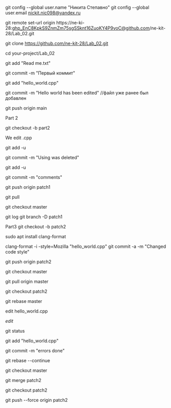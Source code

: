 git config --global user.name "Никита Степавно" git config --global user.email nickit.nic098@yandex.ru

git remote set-url origin https://ne-ki-28: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@github.com/ne-kit-28/Lab_02.git

git clone https://github.com/ne-kit-28/Lab_02.git

cd your-project/Lab_02

git add "Read me.txt"

git commit -m "Первый коммит"

git add "hello_world.cpp"

git commit -m "Hello world has been edited"  //файл уже ранее был добавлен

git push origin main


Part 2

git checkout -b part2

We edit .cpp

git add -u

git commit -m "Using was deleted"

git add -u

git commit -m "comments"

git push origin patch1



git pull 

git checkout master

git log
git branch -D patch1

Part3
git checkout -b patch2

sudo apt install clang-format

clang-format -i -style=Mozilla "hello_world.cpp"
git commit -a -m "Changed code style"

git push origin patch2



git checkout master

git pull origin master

git checkout patch2

git rebase master

edit hello_world.cpp

*edit*

git status

git add "hello_world.cpp"

git commit -m "errors done"

git rebase --continue

git checkout master

git merge patch2

git checkout patch2

git push --force origin patch2





